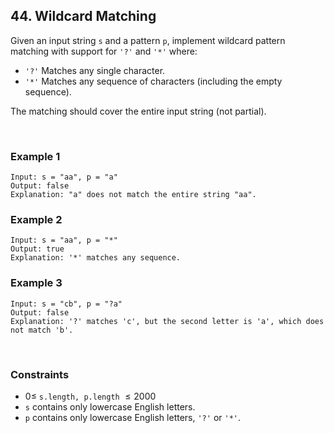 ## 44. Wildcard Matching

Given an input string `s` and a pattern `p`, implement wildcard pattern matching with support for `'?'` and `'*'` where:

* `'?'` Matches any single character.
* `'*'` Matches any sequence of characters (including the empty sequence).

The matching should cover the entire input string (not partial).

<br>

### Example 1

```
Input: s = "aa", p = "a"
Output: false
Explanation: "a" does not match the entire string "aa".
```

### Example 2

```
Input: s = "aa", p = "*"
Output: true
Explanation: '*' matches any sequence.
```

### Example 3

```
Input: s = "cb", p = "?a"
Output: false
Explanation: '?' matches 'c', but the second letter is 'a', which does not match 'b'.
```

<br>

### Constraints

* $0 \leqslant$ `s.length, p.length` $\leqslant 2000$
* `s` contains only lowercase English letters.
* `p` contains only lowercase English letters, `'?'` or `'*'`.
